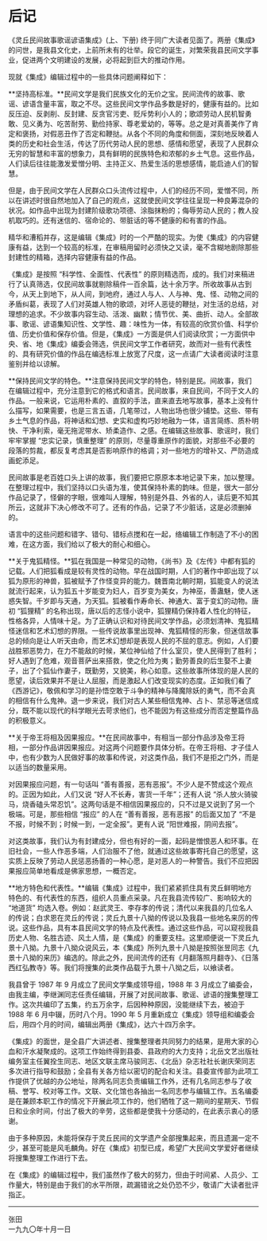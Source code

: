 # 后记

《灵丘民间故事歌谣谚语集成》(上、下册) 终于同广大读者见面了。两册《集成》的问世，是我县文化史，上前所未有的壮举。段它的诞生，对繁荣我县民间文学事业，促进两个文明建设的发展，必将起到巨大的推动作用。

现就《集成》编辑过程中的一些具体问题阐释如下：

**坚持高标准。**民间文学是我们民族文化的无价之宝。民间流传的故事、歌谣、谚语含量丰富，取之不尽。这些民间文学作品多数是好的，健康有益的。比如反压迫、反剥削、反封建、反贪官污吏、贬斥势利小人的；歌颂劳动人民机智勇敢、见义勇为、吃苦耐劳、勤俭持家、尊老爱幼的，等等。总之是对真善美作了肯定和褒扬，对假恶丑作了否定和鞭挞。从各个不同的角度和侧面，深刻地反映着人类的历史和社会生活，传达了历代劳动人民的思想、感情和愿望，表现了人民群众无穷的智慧和丰富的想象力，具有鲜明的民族特色和浓郁的乡土气息。这些作品，人们读后往往能激发爱憎分明、主持正义、热爱生活的思想感情，能启迪人们的智慧。

但是，由于民间文学在人民群众口头流传过程中，人们的经历不同，爱憎不同，所以在讲述时很自然地加入了自己的观点，这就使民间文学往往呈现一种良筹混杂的状况。如作品中出现为封建阶级歌功项德、涂脂抹粉的；侮辱劳动人民的；教人投机取巧的。还有迷信的、宿命论的、带脏话的等不健康的和有害的作品。

精华和漕稻并存，这是编辑《集成》时的一个严酷的现实。为使《集成》的内容健康有益，达到一个较高的标准，在审稿用留时必须快之又读，毫不含糊地剧除那些封建性的精箱，选择内容健康有益的作品。

《集成》是按照 “科学性、全面性、代表性” 的原则精选而，成的。我们对来稿进行了认真筛选，仅民间故事就剔除稿件一百余篇，达十余万字。所收故事从古到今，从天上到地下，从人间，到地府，通过人与人、人与神、鬼、怪、动物之间的矛盾纠葛，表现了人们对英雄人物的歌颂，对坏人恶徒的鞭挞，对生活的总结，对理想的追求。不少故事内容生动、活泼、幽默；情节优、美、曲折、动人。全部故事、歌谣、谚语集知识性、文学性、趣：味性为一体，有较高的欣赏价值、科学价值、历史价值和保存价值。但是，《集成》一方面是供人们阅读欣赏；一方面供中央、省、地《集成》编委会筛选，供民间文学工作者研究，故而对一些有代表性的、具有研究价值的作品在编选标准上放宽了尺度，这一点请广大读者阅读时注意鉴别并给以谅解。

**保持民间文学的特色。**注意保持民间文学的特色，特别是民。间故事，我们在编辑过程中，充分注意到它的格式和语言。民间故事，来自民间，不同于文人的作品。一般来说，它运用朴素的、直叙的手法，直来直去地写故事，基本上没有什么描写，如果需要，也是三言五语，几笔带过，人物出场也很少铺垫。这些、带有乡土气息的作品，将神话和幻想、史实和虚构巧妙地融为一体，语言简练、质朴明快、干净利索，毫无拖泥带水、矫柔造作、之感。在编辑这些故事、歌谣时，我们牢牢掌握 “忠实记录，慎重整理” 的原则，尽量尊重原作的面貌，对那些不必要的段落的剪裁，都反复考虑其是否影响原作的格调；对一些地方的增补又、严防造成画蛇添足。

民间故事是老百姓口头上讲的故事，我们要把它原原本本地记录下来，加以整理。在整理过程中，我们坚持以口头语为准，使其保持朴素的韵味。但是，很大一部分作品记录了，怪僻的字眼，很难叫人理解，特别是外县、外省的人，读后更不知其所云，这就非下决心修改不可了。还有的作品，记录了不少脏话，这是必须删掉的。

语言中的这些问题和错字、错句、错标点搅和在一起，络编辑工作制造了不小的困难，在这方面，我们给以了极大的耐心和细心。

**关于鬼狐精怪。**狐在我国是一种常见的动物，《尚书》及《左传》中都有狐的记载。人们把狐看成是较有灵性的动物。早在战国时期，人们的著作中即出现了以狐为原形的神兽，狐被赋予了作怪变异的能力。魏晋南北朝时期，狐能变人的说法就流行起来，认为狐五十岁能变为妇人，百岁变为美女，为神巫，善蛊魅，使人迷惑失智。千岁即与天通，为天狐。狐被看作寿命长、神通大、富于变幻的动物。唐初 “狐狸精” 的名称出现，唐以后的志怪小说中，狐狸精仍保持着人性化的特征，性格各异，人情味十足。为了正确认识和对待民间文学作品，必须划清神、鬼狐精怪迷信和艺术幻想的界限。一些传说故事里出现神、鬼狐精怪的形象，但迷信故事总的倾向是让人听天由命，而艺术幻想却是表现人民的不屈的意志。例如，人们要战胜邪恶势力，在力不能敌的时候，某位神仙给了什么室贝，使人民得到了胜利；好人遇到了危难，观音菩萨出来搭救，使之化险为夷；勤劳善良的后生娶不上妻子，出了个狐仙作妻子，既勤劳，又貌美，称心如意。这些故事所体现的是人民的愿望，读后效果并不是让人屈服，而是激起人们改变现实的态度。正如我们看了《西游记》，敬佩和学习的是孙悟空敢于斗争的精神与降魔除妖的勇气，而不会真的相信有什么鬼神。退一步来说，我们对古人某些相信鬼神、占卜、禁忌等迷信成分，既不能以现代的科学眼光去苛求他们，也不能因为有这些成分而否定整篇作品的积极意义。

**关于帝王将相及因果报应。**在民间故事中，有相当一部分作品涉及帝王将相，一部分作品讲因果报应。对这两个问题要作具体分析。在帝王将相、才子佳人中，也有少数为人民做好事的故事和传说，对这类作品，我们不是拒之门外，而是以适当的数量采用。

对因果报应问题，有一句话叫 “善有善报，恶有恶报”。不少人是不赞成这个观点的。正因为如此，人们又说 “好人不长寿，害货一千年”；还有人说 “杀人放火骑骏马，烧香磕头常忍饥”。这两句话是不相信因果报应的，只不过是又说到了另一个极端。可是，那些相信 “报应” 的人在 “善有善报，恶有恶报” 的后面又加了 “不是不报，时候不到；时候一到，一定全报”。更有人说 “阳世难报，阴间去报”。

对这类故事，我们认为有封建成分，但也有好的一面，起码是憎恨恶人和环事。在旧社会，一些人作恶多端，人们治服不了他，就通过这些故事寄托自己的愿望，这实质上反映了劳动人民惩恶扬善的一种心愿，是对恶人的一种警告。我们不应把因果报应简单地看成是佛家思想，一概否定。

**地方特色和代表性。**编辑《集成》过程中，我们紧紧抓住具有灵丘鲜明地方特色的、有代表性的东西，组织人员重点采录。凡在我县流传较广、影响较大的 “地道货” 均选入卷。例如：赵武灵王、李存孝的传说；清代以来我县的几位名人的传说；白求恩在灵丘的传说；灵丘九景十八拗的传说以及我县一些地名来厉的传说。这些作品，具有本县民间文学的特点及代表性。通过这些作品，可以窥视我县历史人物、名胜古迹、风土人情，是《集成》的重要支柱。这里顺便说一下灵丘九景十八拗。九景十八拗众说风云，本《集成》所列九景十八拗是按照张昱同志《九景十八拗的来历》编选的。除此之外，民间流传的还有《月翻落照月翻寺》、《日落西红弘教寺》等。我们将搜集的此类作品载于九景十八拗之后，以飨读者。

我县曾于 1987 年 9 月成立了民间文学集成领导组，1988 年 3 月成立了编委会，由我主编，李继渊同志任责任编辑，开展了对民间故事、歌谣、谚语的搜集整理工作。这次共编印了五集，约五万余字，后因种种原因，没能继续下去，被迫于 1988 年 6 月中辍，历时八个月。1990 年 5 月重新成立《集成》领导组和编委会后，用四个月的时间，编辑出两册《集成》，达六十四万余字。

《集成》的面世，是全县广大讲述者、搜集整理者共同努力的结果，是用大家的心血和汗水凝聚成的。这项工作始终得到县委、县政府的大力支持；北岳文艺出版社编务室主任翼拴生同志、地区文联主席马骏同志、《北岳》杂志社社长谢庆荣同志多次进行指导和鼓励；全县有关各方给以密切的配合和关注。县委宣传部为此项工作提供了优越的办公地址，除两名同志负责编辑工作外，还有几名同志参与了收稿、誉写、校对等工作。文联、文化馆也各抽出一名同志参与编辑工作。五名编委是在兼顾本职工作的情况下开展此项工作的，他们牺牲了这一期间的星期天、节假日和业余时间，付出了极大的辛劳，这些都是使我十分感动的，在此表示衷心的感谢。

由于多种原因，未能将保存于灵丘民间的文学遗产全部搜集起来，而且遗漏一定不少，甚至可能是风毛麟角。好在《集成》初型已成，希望广大民间文学爱好者继续将搜集整理工作进行下去。

在《集成》的编辑过程中，我们虽然作了极大的努力，但由于时间紧、人员少、工作量大，特别是由于我们的水平所限，疏漏错讹之处仍恐不少，敬请广大读者批评指正。

---

张田  
一九九〇年十月一日
